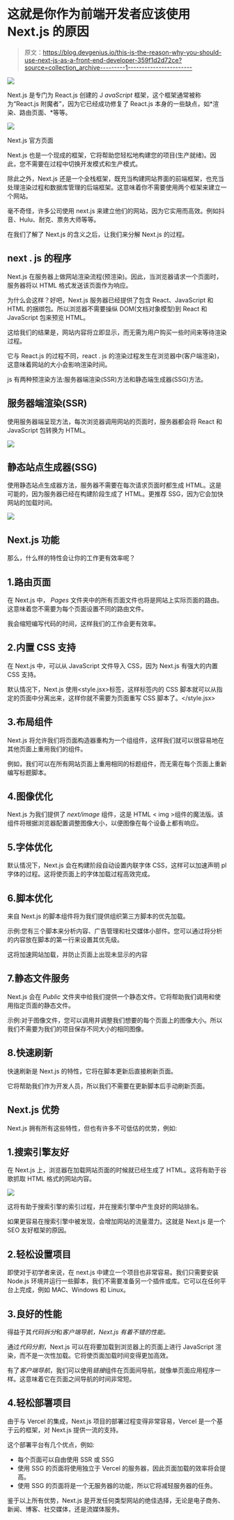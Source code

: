 # 这就是你作为前端开发者应该使用 Next.js 的原因

> 原文：<https://blog.devgenius.io/this-is-the-reason-why-you-should-use-next-js-as-a-front-end-developer-359f1d2d72ce?source=collection_archive---------1----------------------->

![](img/698efe9f24e46549120e7553617ba3ea.png)

Next.js 是专门为 React.js 创建的 J *avaScript* 框架，这个框架通常被称为“React.js 附魔者”，因为它已经成功修复了 React.js 本身的一些缺点，如*渲染、路由页面、*等等。

![](img/94bdae807cea8affbe94053b1945bab0.png)

Next.js 官方页面

Next.js 也是一个现成的框架，它将帮助您轻松地构建您的项目(生产就绪)。因此，您不需要在过程中切换开发模式和生产模式。

除此之外，Next.js 还是一个全栈框架，既充当构建网站界面的前端框架，也充当处理渲染过程和数据库管理的后端框架。这意味着你不需要使用两个框架来建立一个网站。

毫不奇怪，许多公司使用 next.js 来建立他们的网站，因为它实用而高效。例如抖音、Hulu、耐克、票务大师等等。

在我们了解了 Next.js 的含义之后，让我们来分解 Next.js 的过程。

## **next . js 的程序**

Next.js 在服务器上做网站渲染流程(预渲染)。因此，当浏览器请求一个页面时，服务器将以 HTML 格式发送该页面作为响应。

为什么会这样？好吧，Next.js 服务器已经提供了包含 React、JavaScript 和 HTML 的捆绑包。所以浏览器不需要操纵 DOM(文档对象模型)到 React 和 JavaScript 包来预览 HTML。

这给我们的结果是，网站内容将立即显示，而无需为用户购买一些时间来等待渲染过程。

它与 React.js 的过程不同，react . js 的渲染过程发生在浏览器中(客户端渲染)，这意味着网站的大小会影响渲染时间。

js 有两种预渲染方法:服务器端渲染(SSR)方法和静态端生成器(SSG)方法。

## 服务器端渲染(SSR)

使用服务器端呈现方法，每次浏览器调用网站的页面时，服务器都会将 React 和 JavaScript 包转换为 HTML。

![](img/10a3899fe173c72540498bf737f609ee.png)

## 静态站点生成器(SSG)

使用静态站点生成器方法，服务器不需要在每次请求页面时都生成 HTML。这是可能的，因为服务器已经在构建阶段生成了 HTML。更推荐 SSG，因为它会加快网站的加载时间。

![](img/ce097804cf1f6b2ae6446c36235e2042.png)

## Next.js 功能

那么，什么样的特性会让你的工作更有效率呢？

## 1.路由页面

在 Next.js 中， *Pages* 文件夹中的所有页面文件也将是网站上实际页面的路由。这意味着您不需要为每个页面设置不同的路由文件。

我会缩短编写代码的时间，这样我们的工作会更有效率。

## 2.内置 CSS 支持

在 Next.js 中，可以从 JavaScript 文件导入 CSS，因为 Next.js 有强大的内置 CSS 支持。

默认情况下，Next.js 使用<style.jsx>标签，这样标签内的 CSS 脚本就可以从指定的页面中分离出来，这样你就不需要为页面重写 CSS 脚本了。</style.jsx>

## 3.布局组件

Next.js 将允许我们将页面构造器重构为一个组组件，这样我们就可以很容易地在其他页面上重用我们的组件。

例如，我们可以在所有网站页面上重用相同的标题组件，而无需在每个页面上重新编写标题脚本。

## 4.图像优化

Next.js 为我们提供了 *next/image* 组件，这是 HTML < img >组件的魔法版。该组件将根据浏览器配置调整图像大小，以便图像在每个设备上都有响应。

## 5.字体优化

默认情况下，Next.js 会在构建阶段自动设置内联字体 CSS，这样可以加速声明 pl 字体的过程。这将使页面上的字体加载过程高效完成。

## 6.脚本优化

来自 Next.js 的脚本组件将为我们提供组织第三方脚本的优先加载。

示例:您有三个脚本来分析内容、广告管理和社交媒体小部件。您可以通过将分析的内容放在脚本的第一行来设置其优先级。

这将加速网站加载，并防止页面上出现未显示的内容

## 7.静态文件服务

Next.js 会在 *Public* 文件夹中给我们提供一个静态文件。它将帮助我们调用和使用指定页面的静态文件。

示例:对于图像文件，您可以调用并调整我们想要的每个页面上的图像大小。所以我们不需要为我们的项目保存不同大小的相同图像。

## 8.快速刷新

快速刷新是 Next.js 的特性，它将在脚本更新后直接刷新页面。

它将帮助我们作为开发人员，所以我们不需要在更新脚本后手动刷新页面。

## Next.js 优势

Next.js 拥有所有这些特性，但也有许多不可低估的优势，例如:

## 1.搜索引擎友好

在 Next.js 上，浏览器在加载网站页面的时候就已经生成了 HTML。这将有助于谷歌抓取 HTML 格式的网站内容。

![](img/26c6c83de337a07a86c12aa7dd891d9c.png)

这将有助于搜索引擎的索引过程，并在搜索引擎中产生良好的网站排名。

如果更容易在搜索引擎中被发现，会增加网站的流量潜力。这就是 Next.js 是一个 SEO 友好框架的原因。

## 2.轻松设置项目

即使对于初学者来说，在 next.js 中建立一个项目也非常容易。我们只需要安装 Node.js 环境并运行一些脚本，我们不需要准备另一个插件或库。它可以在任何平台上完成，例如 MAC、Windows 和 Linux。

## 3.良好的性能

得益于其*代码拆分*和*客户端导航，Next.js 有着不错的性能。*

通过*代码分割*，Next.js 可以在将要加载到浏览器上的页面上进行 JavaScript 渲染，而不是一次性加载。它将使页面加载时间变得更加高效。

有了*客户端导航*，我们可以使用*链接*组件在页面间导航，就像单页面应用程序一样。这意味着它在页面之间导航的时间非常短。

## 4.轻松部署项目

由于与 Vercel 的集成，Next.js 项目的部署过程变得非常容易，Vercel 是一个基于云的框架，对 Next.js 提供一流的支持。

这个部署平台有几个优点，例如:

*   每个页面可以自由使用 SSR 或 SSG
*   使用 SSG 的页面将使用独立于 Vercel 的服务器，因此页面加载的效率将会提高。
*   使用 SSG 的页面将是一个无服务器的功能，所以它将减轻服务器的任务。

鉴于以上所有优势，Next.js 是开发任何类型网站的绝佳选择，无论是电子商务、新闻、博客、社交媒体，还是流媒体服务。